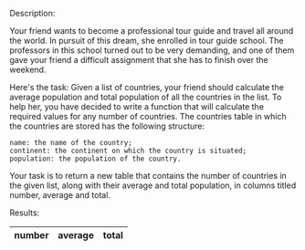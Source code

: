 Description:

Your friend wants to become a professional tour guide and travel all around the world. In pursuit of this dream, she enrolled in tour guide school. The professors in this school turned out to be very demanding, and one of them gave your friend a difficult assignment that she has to finish over the weekend.

Here's the task: Given a list of countries, your friend should calculate the average population and total population of all the countries in the list. To help her, you have decided to write a function that will calculate the required values for any number of countries. The countries table in which the countries are stored has the following structure:

    name: the name of the country;
    continent: the continent on which the country is situated;
    population: the population of the country.

Your task is to return a new table that contains the number of countries in the given list, along with their average and total population, in columns titled number, average and total.

Results:

| number | average | total |
| ------ | ------- | ----- |